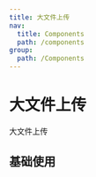 ```yaml
---
title: 大文件上传
nav:
  title: Components
  path: /components
group:
  path: /Components
---
```


# 大文件上传

大文件上传

## 基础使用

<code src="./demos/index.tsx"></code>